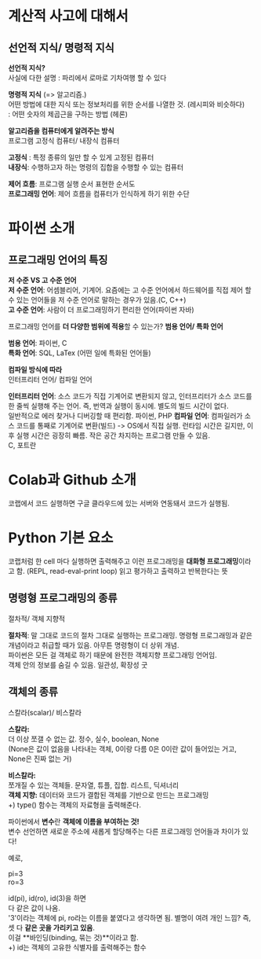 # 계산적 사고에 대해서

## 선언적 지식/ 명령적 지식

**선언적 지식?**   
사실에 다한 설명 : 파리에서 로마로 기차여행 할 수 있다   

**명령적 지식** (=> 알고리즘.)    
어떤 방법에 대한 지식 또는 정보처리를 위한 순서를 나열한 것. (레시피와 비슷하다)   
: 어떤 숫자의 제곱근을 구하는 방법 (헤론)   

**알고리즘을 컴퓨터에게 알려주는 방식**   
프로그램 고정식 컴퓨터/ 내장식 컴퓨터   

**고정식** : 특정 종류의 일만 할 수 있게 고정된 컴퓨터   
**내장식**: 수행하고자 하는 명령의 집합을 수행할 수 있는 컴퓨터   

**제어 흐름**: 프로그램 실행 순서 표현한 순서도   
**프로그래밍 언어**: 제어 흐름을 컴퓨터가 인식하게 하기 위한 수단 

# 파이썬 소개
 
## 프로그래밍 언어의 특징

**저 수준 VS 고 수준 언어**   
**저 수준 언어**: 어셈블리어, 기계어. 요즘에는 고 수준 언어에서 하드웨어를 직접 제어 할 수 있는 언어들을 저 수준 언어로 말하는 경우가 있음.(C, C++)   
**고 수준 언어**: 사람이 더 프로그래밍하기 편리한 언어(파이썬 자바)    

프로그래밍 언어를 **더 다양한 범위에 적용**할 수 있는가?
**범용 언어/ 특화 언어**   

**범용 언어**: 파이썬, C   
**특화 언어**: SQL, LaTex (어떤 일에 특화된 언어들)   

**컴파일 방식에 따라**   
인터프리터 언어/ 컴파일 언어    

**인터프리터 언어**: 소스 코드가 직접 기계어로 변환되지 않고, 인터프리터가 소스 코드를 한 줄씩 실행해 주는 언어. 즉, 번역과 실행이 동시에. 별도의 빌드 시간이 없다.   
일반적으로 에러 찾거나 디버깅할 때 편리함. 파이썬, PHP
**컴파일 언어**: 컴파일러가 소스 코드를 통째로 기계어로 변환(빌드) -> OS에서 직접 실행. 런타임 시간은 길지만, 이후 실행 시간은 굉장히 빠름. 작은 공간 차지하는 프로그램 만들 수 있음.   
C, 포트란   

# Colab과 Github 소개
코랩에서 코드 실행하면 구글 클라우드에 있는 서버와 연동돼서 코드가 실행됨.     

# Python 기본 요소
코랩처럼 한 cell 마다 실행하면 출력해주고 이런 프로그래밍을 **대화형 프로그래밍**이라고 함. (REPL, read-eval-print loop) 읽고 평가하고 출력하고 반복한다는 뜻   

## 명령형 프로그래밍의 종류
절차적/ 객체 지향적   

**절차적**: 말 그대로 코드의 절차 그대로 실행하는 프로그래밍. 명령형 프로그래밍과 같은 개념이라고 취급할 때가 있음. 아무튼 명령형이 더 상위 개념.    
파이썬은 모든 걸 객체로 하기 때문에 완전한 객체지향 프로그래밍 언어임.   
객체 안의 정보를 숨길 수 있음. 일관성, 확장성 굿   


## 객체의 종류
스칼라(scalar)/ 비스칼라   

**스칼라:**   
더 이상 쪼갤 수 없는 값. 정수, 실수, boolean, None    
(None은 값이 없음을 나타내는 객체, 0이랑 다름 0은 0이란 값이 들어있는 거고, None은 진짜 없는 거)   

**비스칼라:**   
쪼개질 수 있는 객체들. 문자열, 튜플, 집합. 리스트, 딕셔너리   
**객체 지향:** 데이터와 코드가 결합된 객체를 기반으로 만드는 프로그래밍   
+) type() 함수는 객체의 자료형을 출력해준다.   


파이썬에서 **변수**란 **객체에 이름을 부여하는 것!**    
변수 선언하면 새로운 주소에 새롭게 할당해주는 다른 프로그래밍 언어들과 차이가 있다!    

예로,   

pi=3   
ro=3   

id(pi), id(ro), id(3)을 하면    
다 같은 값이 나옴.    
'3'이라는 객체에 pi, ro라는 이름을 붙였다고 생각하면 됨. 별명이 여려 개인 느낌? 즉, 셋 다 **같은 곳을 가리키고 있음**.    
이걸 **바인딩(binding, 묶는 것)**이라고 함.   
+) id는 객체의 고유한 식별자를 출력해주는 함수   

<img url="https://cdn.inflearn.com/public/files/posts/28bd926a-05a3-4375-ab65-8d3e4b4f7c2e/saf.PNG"/>

